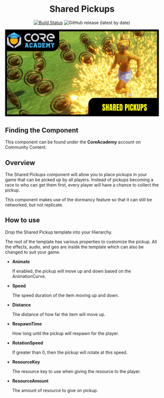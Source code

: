<div align="center">

# Shared Pickups

[![Build Status](https://github.com/ManticoreGamesInc/CC-Shared-Pickups/workflows/CI/badge.svg)](https://github.com/ManticoreGamesInc/CC-Shared-Pickups/actions/workflows/ci.yml?query=workflow%3ACI%29)
![GitHub release (latest by date)](https://img.shields.io/github/v/release/ManticoreGamesInc/CC-Shared-Pickups?style=plastic)

![Preview](/Screenshots/Main.png)

</div>

## Finding the Component

This component can be found under the **CoreAcademy** account on Community Content.

## Overview

The Shared Pickups component will allow you to place pickups in your game that can be picked up by all players. Instead of pickups becoming a race to who can get them first, every player will have a chance to collect the pickup.

This component makes use of the dormancy feature so that it can still be networked, but not replicate.

## How to use

Drop the Shared Pickup template into your Hierarchy.

The root of the template has various properties to customize the pickup. All the effects, audio, and geo are inside the template which can also be changed to suit your game.

- **Animate**

	If enabled, the pickup will move up and down based on the AnimationCurve.

- **Speed**

	The speed duration of the item moving up and down.

- **Distance**

	The distance of how far the item will move up.

- **RespawnTime**

	How long until the pickup will respawn for the player.

- **RotationSpeed**

	If greater than 0, then the pickup will rotate at this speed.

- **ResourceKey**

	The resource key to use when giving the resource to the player.

- **ResourceAmount**

	The amount of resource to give on pickup.
